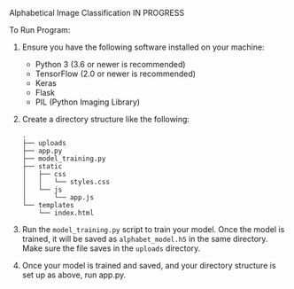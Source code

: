 Alphabetical Image Classification IN PROGRESS

To Run Program:

1. Ensure you have the following software installed on your machine:

    - Python 3 (3.6 or newer is recommended)
    - TensorFlow (2.0 or newer is recommended)
    - Keras
    - Flask
    - PIL (Python Imaging Library)

2. Create a directory structure like the following:

    ```
    .
    ├── uploads
    ├── app.py
    ├── model_training.py
    ├── static
    │   ├── css
    │   │   └── styles.css
    │   └── js
    │       └── app.js
    └── templates
        └── index.html
    ```
    
4. Run the `model_training.py` script to train your model. Once the model is trained, it will be saved as `alphabet_model.h5` in the same directory. Make     sure the file saves in the `uploads` directory.

5. Once your model is trained and saved, and your directory structure is set up as above, run app.py.
